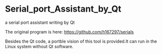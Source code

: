 # Serial_port_Assistant_by_Qt
 a serial port assistant writing by Qt

 The original program is here: https://github.com/h167297/serials

 Besides the Qt code, a portble vision of this tool is provided.It can run in the Linux system without Qt software.
